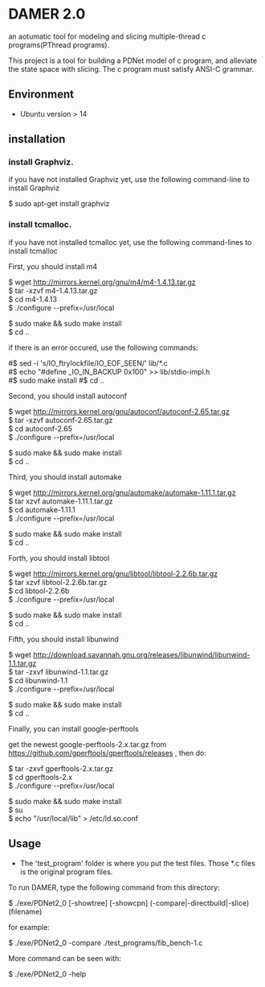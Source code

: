 # DAMER 2.0

an aotumatic tool for modeling and slicing multiple-thread c programs(PThread programs).

This project is a tool for building a PDNet model of c program, and alleviate the state space with slicing.
The c program must satisfy ANSI-C grammar.


## Environment
- Ubuntu version > 14

## installation 
### install Graphviz.

if you have not installed Graphviz yet, use the following command-line to install Graphviz

$ sudo apt-get install graphviz

### install tcmalloc.

if you have not installed tcmalloc yet, use the following command-lines to install tcmalloc

First, you should install m4

$ wget http://mirrors.kernel.org/gnu/m4/m4-1.4.13.tar.gz \
$ tar -xzvf m4-1.4.13.tar.gz \
$ cd m4-1.4.13 \
$ ./configure --prefix=/usr/local

$ sudo make && sudo make install \
$ cd ..

if there is an error occured, use the following commands:

#$ sed -i 's/IO_ftrylockfile/IO_EOF_SEEN/' lib/*.c \
#$ echo "#define _IO_IN_BACKUP 0x100" >> lib/stdio-impl.h \
#$ sudo make install
#$ cd ..

Second, you should install autoconf

$ wget http://mirrors.kernel.org/gnu/autoconf/autoconf-2.65.tar.gz \
$ tar -xzvf autoconf-2.65.tar.gz \
$ cd autoconf-2.65 \
$ ./configure --prefix=/usr/local

$ sudo make && sudo make install \
$ cd ..

Third, you should install automake

$ wget http://mirrors.kernel.org/gnu/automake/automake-1.11.1.tar.gz \
$ tar xzvf automake-1.11.1.tar.gz \
$ cd automake-1.11.1 \
$ ./configure --prefix=/usr/local

$ sudo make && sudo make install \
$ cd ..

Forth, you should install libtool

$ wget http://mirrors.kernel.org/gnu/libtool/libtool-2.2.6b.tar.gz \
$ tar xzvf libtool-2.2.6b.tar.gz \
$ cd libtool-2.2.6b \
$ ./configure --prefix=/usr/local

$ sudo make && sudo make install \
$ cd ..

Fifth, you should install libunwind

$ wget http://download.savannah.gnu.org/releases/libunwind/libunwind-1.1.tar.gz \
$ tar -zxvf libunwind-1.1.tar.gz \
$ cd libunwind-1.1 \
$ ./configure --prefix=/usr/local 

$ sudo make && sudo make install \
$ cd ..

Finally, you can install google-perftools

get the newest google-perftools-2.x.tar.gz from https://github.com/gperftools/gperftools/releases , then do:

$ tar -zxvf gperftools-2.x.tar.gz \
$ cd gperftools-2.x \
$ ./configure --prefix=/usr/local

$ sudo make && sudo make install \
$ su \
$ echo "/usr/local/lib" > /etc/ld.so.conf

## Usage

- The 'test_program' folder is where you put the test files. Those *.c files is the original program files. 


To run DAMER, type the following command from this directory:

$ ./exe/PDNet2_0 [-showtree] [-showcpn] (-compare|-directbuild|-slice) (filename)

for example:

$ ./exe/PDNet2_0 -compare ./test_programs/fib_bench-1.c

More command can be seen with:

$ ./exe/PDNet2_0 -help

